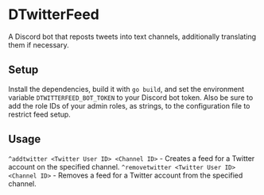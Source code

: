 # DTwitterFeed
A Discord bot that reposts tweets into text channels, additionally translating them if necessary.

## Setup
Install the dependencies, build it with `go build`, and set the environment variable `DTWITTERFEED_BOT_TOKEN` to your Discord bot token.
Also be sure to add the role IDs of your admin roles, as strings, to the configuration file to restrict feed setup.

## Usage
`^addtwitter <Twitter User ID> <Channel ID>` - Creates a feed for a Twitter account on the specified channel.
`^removetwitter <Twitter User ID> <Channel ID>` - Removes a feed for a Twitter account from the specified channel.
